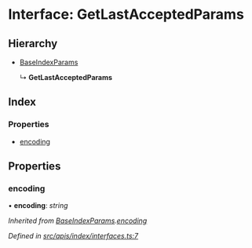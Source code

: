 # Interface: GetLastAcceptedParams

## Hierarchy

- [BaseIndexParams](index_interfaces.baseindexparams)

  ↳ **GetLastAcceptedParams**

## Index

### Properties

- [encoding](index_interfaces.getlastacceptedparams#encoding)

## Properties

### encoding

• **encoding**: _string_

_Inherited from [BaseIndexParams](index_interfaces.baseindexparams).[encoding](index_interfaces.baseindexparams#encoding)_

_Defined in [src/apis/index/interfaces.ts:7](https://github.com/chain4travel/caminojs/blob/3883166/src/apis/index/interfaces.ts#L7)_
